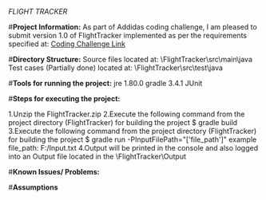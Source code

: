 *FLIGHT TRACKER*

#**Project Information:**
As part of Addidas coding challenge, I am pleased to submit version 1.0 of FlightTracker implemented as per the requirements specified at:
[Coding Challenge Link](https://bitbucket.org/adigsd/backend-flitetrakr)

#**Directory Structure:**
Source files located at: \FlightTracker\src\main\java\
Test cases (Partially done) located at: \FlightTracker\src\test\java

#**Tools for running the project:**
jre 1.80.0
gradle 3.4.1
JUnit

#**Steps for executing the project:**

1.Unzip the FlightTracker.zip
2.Execute the following command from the project directory (FlightTracker) for building the project
$ gradle build 
3.Execute the following command from the project directory (FlightTracker) for building the project
$ gradle run -PInputFilePath="['file_path']"
example file_path: F:/Input.txt
4.Output will be printed in the console and also logged into an Output file located in the \FlightTracker\Output

#**Known Issues/ Problems:**



#**Assumptions**
